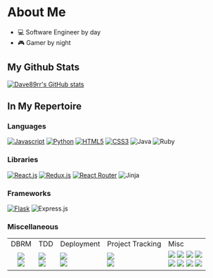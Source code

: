 # About Me

- 💻 Software Engineer by day
- 🎮 Gamer by night


## My Github Stats
[![Dave89rr's GitHub stats](https://github-readme-stats.vercel.app/api?username=Dave89rr&show_icons=true&hide_border=true&&count_private=true&include_all_commits=true)](#)

## In My Repertoire
### Languages
[![Javascript](https://camo.githubusercontent.com/2023dc4b668a3505629a807fda6137fd77b7557326b6d5451b7eb20c4715214c/68747470733a2f2f696d672e736869656c64732e696f2f62616467652f2d4a6176615363726970742d6637646631653f7374796c653d666f722d7468652d6261646765266c6f676f3d4a617661536372697074266c6f676f436f6c6f723d626c61636b)](#)
[![Python](https://camo.githubusercontent.com/97597ac0c66b75da381cb805672d1caff93a03d8225f7f9358e7c7f1b91143a6/68747470733a2f2f696d672e736869656c64732e696f2f62616467652f2d507974686f6e2d3337373641423f7374796c653d666f722d7468652d6261646765266c6f676f3d507974686f6e266c6f676f436f6c6f723d7768697465)](#)
[![HTML5](https://camo.githubusercontent.com/939ccbc4390d4b233428c14aeee9278cf90c10e970e0234a42899451538873b1/68747470733a2f2f696d672e736869656c64732e696f2f62616467652f2d48544d4c352d4533344632363f7374796c653d666f722d7468652d6261646765266c6f676f3d68746d6c35266c6f676f436f6c6f723d7768697465)](#)
[![CSS3](https://camo.githubusercontent.com/2a7f4052ea934735f61d7ee294ec6846dee5f8f871530e05f7f737c5e3c060f5/68747470733a2f2f696d672e736869656c64732e696f2f62616467652f2d435353332d3135373242363f7374796c653d666f722d7468652d6261646765266c6f676f3d43535333266c6f676f436f6c6f723d7768697465)](#)
![Java](https://img.shields.io/badge/java-%23ED8B00.svg?style=for-the-badge&logo=java&logoColor=white)
![Ruby](https://img.shields.io/badge/ruby-%23CC342D.svg?style=for-the-badge&logo=ruby&logoColor=white)

### Libraries
[![React.js](https://camo.githubusercontent.com/31ffd034107736b974fa5a52bbd5ee83118073039ca287d76a4ea54811dbbfde/68747470733a2f2f696d672e736869656c64732e696f2f62616467652f2d52656163742d3631444146423f7374796c653d666f722d7468652d6261646765266c6f676f3d5265616374266c6f676f436f6c6f723d626c61636b)](#)
[![Redux.js](https://camo.githubusercontent.com/59724eebf959026f2346989b916c44a819b58518704fd8f3dfe9570cdccab450/68747470733a2f2f696d672e736869656c64732e696f2f62616467652f2d52656475782d3736344142433f7374796c653d666f722d7468652d6261646765266c6f676f3d5265647578266c6f676f436f6c6f723d7768697465)](#)
[![React Router](https://camo.githubusercontent.com/8a58a4565dd9a902796eafebf565d0b602564c28891b0638ede18629dce29a03/68747470733a2f2f696d672e736869656c64732e696f2f62616467652f2d5265616374253230526f757465722d4341343234353f7374796c653d666f722d7468652d6261646765266c6f676f3d52656163742d526f75746572266c6f676f436f6c6f723d7768697465)](#)
![Jinja](https://img.shields.io/badge/jinja-white.svg?style=for-the-badge&logo=jinja&logoColor=black)

### Frameworks
[![Flask](https://camo.githubusercontent.com/8d3b67311f1f8008cbd6d19dd6fe85f31e4a27ee9c4846281d33b986139a0ec9/68747470733a2f2f696d672e736869656c64732e696f2f62616467652f2d466c61736b2d3030303030303f7374796c653d666f722d7468652d6261646765266c6f676f3d466c61736b266c6f676f436f6c6f723d7768697465)](#)
![Express.js](https://img.shields.io/badge/express.js-%23404d59.svg?style=for-the-badge&logo=express&logoColor=%2361DAFB)


### Miscellaneous

<table>
  <thead>

  </thead>
  <tbody>
    <tr>
      <td>DBRM</td>
      <td>TDD</td>
      <td>Deployment</td>
      <td>Project Tracking</td>
      <td>Misc</td>
    </tr>
    <tr>
      <td style='text-align: center'>
      <img src='https://camo.githubusercontent.com/6f71b1c0253b2ec76da45564957313ceb375105949c019632c3bc413ef3b431c/68747470733a2f2f696d672e736869656c64732e696f2f62616467652f2d506f737467726553514c2d3333363739313f7374796c653d666f722d7468652d6261646765266c6f676f3d506f737467726553514c266c6f676f436f6c6f723d7768697465' /><br><img src='https://img.shields.io/badge/Sequelize-52B0E7?style=for-the-badge&logo=Sequelize&logoColor=white' />
      </td>
      <td>
      <img src='https://img.shields.io/badge/-jest-%23C21325?style=for-the-badge&logo=jest&logoColor=white' />
      <br>
      <img src='https://img.shields.io/badge/-mocha-%238D6748?style=for-the-badge&logo=mocha&logoColor=white' />    
      </td>
      <td>
      <img src='https://img.shields.io/badge/heroku-%23430098.svg?style=for-the-badge&logo=heroku&logoColor=white' />
      <br>
      <img src='https://camo.githubusercontent.com/d882c837ca575f4a4bded9a1825a84a51ab382e03796c547b3e124e92fe1bd6c/68747470733a2f2f696d672e736869656c64732e696f2f62616467652f2d446f636b65722d3234393645443f7374796c653d666f722d7468652d6261646765266c6f676f3d446f636b6572266c6f676f436f6c6f723d7768697465' />
      </td>
      <td>
      <img src='https://img.shields.io/badge/jira-%230A0FFF.svg?style=for-the-badge&logo=jira&logoColor=white' />
      <br>
      <img src='https://img.shields.io/badge/Trello-%23026AA7.svg?style=for-the-badge&logo=Trello&logoColor=white' />
      </td>
      <td>
        <img src='https://img.shields.io/badge/node.js-6DA55F?style=for-the-badge&logo=node.js&logoColor=white' />
        <img src='https://img.shields.io/badge/Postman-FF6C37?style=for-the-badge&logo=postman&logoColor=white' />
        <img src='https://img.shields.io/badge/JWT-black?style=for-the-badge&logo=JSON%20web%20tokens' />
        <img src='https://img.shields.io/badge/figma-%23F24E1E.svg?style=for-the-badge&logo=figma&logoColor=white' />
        <br>
        <img src='https://img.shields.io/badge/adobe%20illustrator-%23FF9A00.svg?style=for-the-badge&logo=adobe%20illustrator&logoColor=white'/>
        <img src='https://img.shields.io/badge/adobe%20photoshop-%2331A8FF.svg?style=for-the-badge&logo=adobe%20photoshop&logoColor=white' />
        <img src='https://img.shields.io/badge/Adobe%20Lightroom-31A8FF.svg?style=for-the-badge&logo=Adobe%20Lightroom&logoColor=white' />
        <img src='https://img.shields.io/badge/blender-%23F5792A.svg?style=for-the-badge&logo=blender&logoColor=white' />
      </td>
  </tbody>

<!--
**Dave89rr/Dave89rr** is a ✨ _special_ ✨ repository because its `README.md` (this file) appears on your GitHub profile.

Here are some ideas to get you started:

- 🔭 I’m currently working on ...
- 🌱 I’m currently learning ...
- 👯 I’m looking to collaborate on ...
- 🤔 I’m looking for help with ...
- 💬 Ask me about ...
- 📫 How to reach me: ...
- 😄 Pronouns: ...
- ⚡ Fun fact: ...



-->
